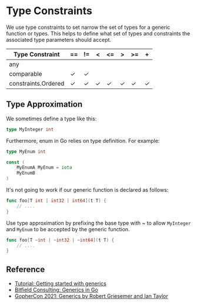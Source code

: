 # Type Constraints

We use type constraints to set narrow the set of types for a generic function or types. This helps to define what set of types and constraints the associated type parameters should accept.

| Type Constraint     | ==  | !=  | <   | <=  | \>  | \>= | +   |
|---------------------|-----|-----|-----|-----|-----|-----|-----|
| any                 |     |     |     |     |     |     |     |
| comparable          | ✓   | ✓   |     |     |     |     |     |
| constraints.Ordered | ✓   | ✓   | ✓   | ✓   | ✓   | ✓   | ✓   |

## Type Approximation

We sometimes define a type like this:

```go
type MyInteger int
```

Furthermore, enum in Go relies on type definition. For example:

```go
type MyEnum int

const (
	MyEnumA MyEnum = iota
	MyEnumB
)
```

It's not going to work if our generic function is declared as follows:

```go
func foo[T int | int32 | int64](t T) {
	// ....
}
```

Use type approximation by prefixing the base type with ~ to allow `MyInteger` and `MyEnum` to be accepted by the generic function.

```go
func foo[T ~int | ~int32 | ~int64](t T) {
	// ....
}
```

## Reference

* [Tutorial: Getting started with generics](https://go.dev/doc/tutorial/generics)
* [Bitfield Consulting: Generics in Go](https://bitfieldconsulting.com/golang/generics)
* [GopherCon 2021: Generics by Robert Griesemer and Ian Taylor](https://www.youtube.com/watch?v=Pa_e9EeCdy8&t=567s)

